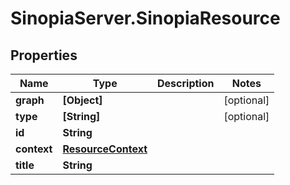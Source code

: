 # SinopiaServer.SinopiaResource

## Properties
Name | Type | Description | Notes
------------ | ------------- | ------------- | -------------
**graph** | **[Object]** |  | [optional] 
**type** | **[String]** |  | [optional] 
**id** | **String** |  | 
**context** | [**ResourceContext**](ResourceContext.md) |  | 
**title** | **String** |  | 


